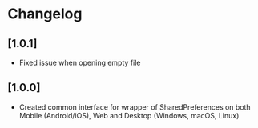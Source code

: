 # Changelog

## [1.0.1]

* Fixed issue when opening empty file

## [1.0.0]

* Created common interface for wrapper of SharedPreferences on both Mobile (Android/iOS), Web and Desktop (Windows, macOS, Linux)
